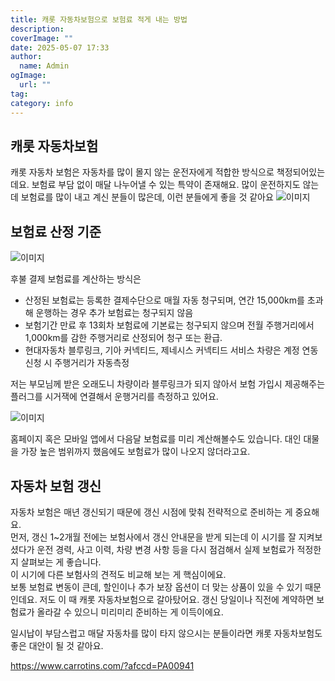 ```yaml
---
title: 캐롯 자동차보험으로 보험료 적게 내는 방법
description: 
coverImage: ""
date: 2025-05-07 17:33
author:
  name: Admin
ogImage:
  url: ""
tag: 
category: info
---
```



## 캐롯 자동차보험

캐롯 자동차 보험은 자동차를 많이 몰지 않는 운전자에게 적합한 방식으로 책정되어있는데요. 
보험료 부담 없이 매달 나누어낼 수 있는 특약이 존재해요. 
많이 운전하지도 않는데 보험료를 많이 내고 계신 분들이 많은데, 이런 분들에게 좋을 것 같아요
![이미지](/assets/images/2025/05/--0.png)

## 보험료 산정 기준
![이미지](/assets/images/2025/05/--1.png)

후불 결제 보험료를 계산하는 방식은 
- 산정된 보험료는 등록한 결제수단으로 매월 자동 청구되며, 연간 15,000km를 초과해 운행하는 경우 추가 보험료는 청구되지 않음
- 보험기간 만료 후 13회차 보험료에 기본료는 청구되지 않으며 전월 주행거리에서 1,000km를 감한 주행거리로 산정되어 청구 또는 환급.
- 현대자동차 블루링크, 기아 커넥티드, 제네시스 커넥티드 서비스 차량은 계정 연동 신청 시 주행거리가 자동측정

저는 부모님께 받은 오래도니 차량이라 블루링크가 되지 않아서 보험 가입시 제공해주는 플러그를 시거잭에 연결해서 운행거리를 측정하고 있어요. 

![이미지](/assets/images/2025/05/--2.png)

홈페이지 혹은 모바일 앱에서 다음달 보험료를 미리 계산해볼수도 있습니다. 
대인 대물을 가장 높은 범위까지 했음에도 보험료가 많이 나오지 않더라고요. 
 
## 자동차 보험 갱신
 
자동차 보험은 매년 갱신되기 때문에 갱신 시점에 맞춰 전략적으로 준비하는 게 중요해요.  
먼저, 갱신 1~2개월 전에는 보험사에서 갱신 안내문을 받게 되는데 이 시기를 잘 지켜보셨다가
운전 경력, 사고 이력, 차량 변경 사항 등을 다시 점검해서 실제 보험료가 적정한지 살펴보는 게 좋습니다.  
이 시기에 다른 보험사의 견적도 비교해 보는 게 핵심이에요.  
보통 보험료 변동이 큰데, 할인이나 추가 보장 옵션이 더 맞는 상품이 있을 수 있기 때문인데요. 
저도 이 때 캐롯 자동차보험으로 갈아탔어요. 
갱신 당일이나 직전에 계약하면 보험료가 올라갈 수 있으니 미리미리 준비하는 게 이득이에요.  

일시납이 부담스럽고 매달 자동차를 많이 타지 않으시는 분들이라면 캐롯 자동차보험도 좋은 대안이 될 것 같아요. 

https://www.carrotins.com/?afccd=PA00941

